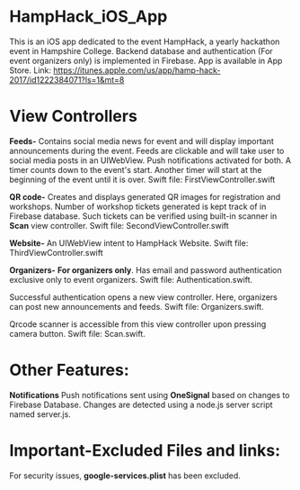 # HampHack_iOS_App
This is an iOS app dedicated to the event HampHack, a yearly hackathon event in Hampshire College. Backend database and authentication (For event organizers only) is implemented in Firebase. App is available in App Store. Link: https://itunes.apple.com/us/app/hamp-hack-2017/id1222384071?ls=1&mt=8

# View Controllers
**Feeds-** Contains social media news for event and will display important announcements during the event. Feeds are clickable and will take user to social media posts in an UIWebView. Push notifications activated for both. A timer counts down to the event's start. Another timer will start at the beginning of the event until it is over. Swift file: FirstViewController.swift

**QR code-**
Creates and displays generated QR images for registration and workshops. Number of workshop tickets generated is kept track of in Firebase database. Such tickets can be verified using built-in scanner in **Scan** view controller. Swift file: SecondViewController.swift

**Website-**
An UIWebView intent to HampHack Website. Swift file: ThirdViewController.swift

**Organizers-**
 **For organizers only**. Has email and password authentication exclusive only to event organizers. Swift file: Authentication.swift.

Successful authentication opens a new view controller. Here, organizers can post new announcements and feeds. Swift file: Organizers.swift.

Qrcode scanner is accessible from this view controller upon pressing camera button. Swift file: Scan.swift.

# Other Features:
**Notifications**
Push notifications sent using **OneSignal** based on changes to Firebase Database. Changes are detected using a node.js server script named server.js. 


# Important-Excluded Files and links:
For security issues, **google-services.plist** has been excluded.
